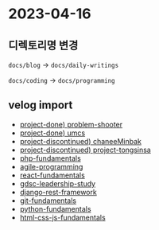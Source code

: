 # 2023-04-16

## 디렉토리명 변경

`docs/blog` -> `docs/daily-writings`

`docs/coding` -> `docs/programming`

## velog import
* [project-done) problem-shooter](../../archive/done/problem-shooter/project-log)
* [project-done) umcs](../../archive/done/umcs/project-log)
* [project-discontinued) chaneeMinbak](../../archive/discontinued/channeeMinbak/project-log)
* [project-discontinued) project-tongsinsa](../../archive/discontinued/project-tongsinsa/project-log.md)
* [php-fundamentals](../../../programming/php)
* [agile-programming](../../../programming/agile-programming)
* [react-fundamentals](../../../programming/react)
* [gdsc-leadership-study](../../../misc/gdsc-leadership-study)
* [django-rest-framework](../../../programming/django-rest-framework)
* [git-fundamentals](../../../programming/git)
* [python-fundamentals](../../../programming/python)
* [html-css-js-fundamentals](../../../programming/html)

